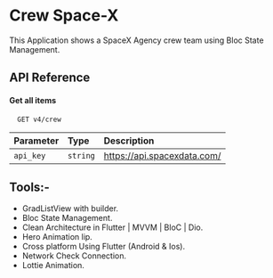 
# Crew Space-X 

This Application shows a SpaceX Agency crew team using Bloc State Management.


## API Reference

#### Get all items

```http
  GET v4/crew
```

| Parameter | Type     | Description                 |
|:----------|:---------|:----------------------------|
| `api_key` | `string` | https://api.spacexdata.com/ |







## Tools:- 

- GradListView with builder.
- Bloc State Management.
- Clean Architecture in Flutter | MVVM | BloC | Dio.
- Hero Animation lip.
- Cross platform Using Flutter (Android & Ios).
- Network Check Connection.
- Lottie Animation.




